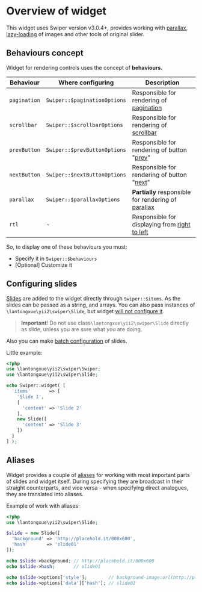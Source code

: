 # Overview of widget

This widget uses Swiper version v3.0.4+, provides working with [parallax](behaviours-parallax.md), 
[lazy-loading](usage-lazy-loading.md) of images and other tools of original slider.

## Behaviours concept

Widget for rendering controls uses the concept of **behaviours**. 

Behaviour     | Where configuring            | Description                                                                       
------------- | ---------------------------- | -------------------------------------------------------------------------------
`pagination`  | `Swiper::$paginationOptions` | Responsible for rendering of [pagination](behaviours-pagination.md)                  
`scrollbar`   | `Swiper::$scrollbarOptions`  | Responsible for rendering of [scrollbar](behaviours-scrollbar.md)                  
`prevButton`  | `Swiper::$prevButtonOptions` | Responsible for rendering of button "[prev](behaviours-navigation-buttons.md)"
`nextButton`  | `Swiper::$nextButtonOptions` | Responsible for rendering of button "[next](behaviours-navigation-buttons.md)" 
`parallax`    | `Swiper::$parallaxOptions`   | **Partially** responsible for rendering of [parallax](behaviours-parallax.md)      
`rtl`         | -                            | Responsible for displaying from [right to left](behaviours-rtl.md)            

So, to display one of these behaviours you must:

* Specify it in `Swiper::$behaviours`
* [Optional] Customize it

## Configuring slides

[Slides](usage-slides.md) are added to the widget directly through `Swiper::$items`. 
As the slides can be passed as a string, and arrays.
You can also pass instances of `\lantongxue\yii2\swiper\Slide`, 
but widget [will not configure it](usage-slides.md#%D0%9D%D0%B0%D1%81%D1%82%D1%80%D0%BE%D0%B9%D0%BA%D0%B0-%D0%BE%D0%B1%D1%8A%D0%B5%D0%BA%D1%82%D0%BE%D0%B2-lantongxueyii2swiperslide).

> **Important**! Do not use class`\lantongxue\yii2\swiper\Slide` directly as slide, 
  unless you are sure what you are doing.

Also you can make [batch configuration](options-slide-batch.md) of slides.

Little example:

```PHP
<?php
use \lantongxue\yii2\swiper\Swiper;
use \lantongxue\yii2\swiper\Slide;

echo Swiper::widget( [
  'items'       => [
    'Slide 1',
    [
      'content' => 'Slide 2'
    ],
    new Slide([
      'content' => 'Slide 3'
    ])
  ]
] );
```

## Aliases

Widget provides a couple of [aliases](options-aliases.md) for working with most important parts of slides
and widget itself.
During specifying they are broadcast in their straight counterparts, 
and vice versa - when specifying direct analogues, they are translated into aliases.

Example of work with aliases:

```PHP
<?php
use \lantongxue\yii2\swiper\Slide;

$slide = new Slide([
  'background' => 'http://placehold.it/800x600',
  'hash'       => 'slide01'
]);

echo $slide->background; // http://placehold.it/800x600
echo $slide->hash;       // slide01

echo $slide->options['style'];        // background-image:url(http://placehold.it/800x600)
echo $slide->options['data']['hash']; // slide01

```

